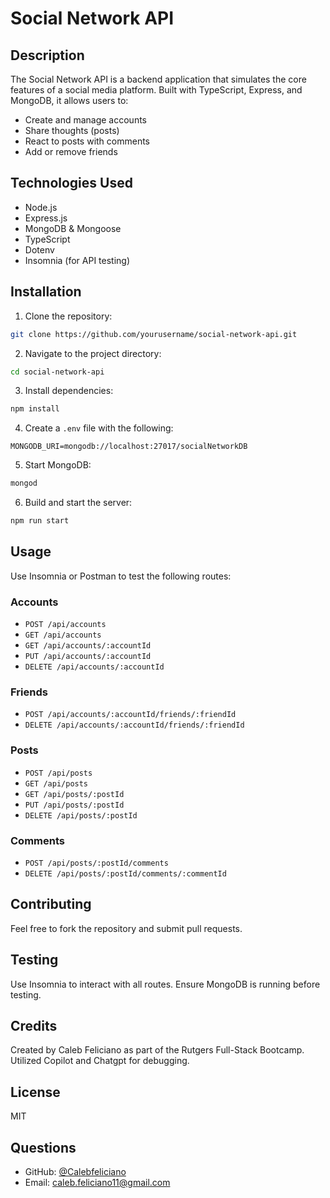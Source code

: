 # Social Network API

## Description
The Social Network API is a backend application that simulates the core features of a social media platform. Built with TypeScript, Express, and MongoDB, it allows users to:
- Create and manage accounts
- Share thoughts (posts)
- React to posts with comments
- Add or remove friends

## Technologies Used
- Node.js
- Express.js
- MongoDB & Mongoose
- TypeScript
- Dotenv
- Insomnia (for API testing)

## Installation
1. Clone the repository:
```bash
git clone https://github.com/yourusername/social-network-api.git
```
2. Navigate to the project directory:
```bash
cd social-network-api
```
3. Install dependencies:
```bash
npm install
```
4. Create a `.env` file with the following:
```env
MONGODB_URI=mongodb://localhost:27017/socialNetworkDB
```
5. Start MongoDB:
```bash
mongod
```
6. Build and start the server:
```bash
npm run start
```

## Usage
Use Insomnia or Postman to test the following routes:

### Accounts
- `POST /api/accounts`
- `GET /api/accounts`
- `GET /api/accounts/:accountId`
- `PUT /api/accounts/:accountId`
- `DELETE /api/accounts/:accountId`

### Friends
- `POST /api/accounts/:accountId/friends/:friendId`
- `DELETE /api/accounts/:accountId/friends/:friendId`

### Posts
- `POST /api/posts`
- `GET /api/posts`
- `GET /api/posts/:postId`
- `PUT /api/posts/:postId`
- `DELETE /api/posts/:postId`

### Comments
- `POST /api/posts/:postId/comments`
- `DELETE /api/posts/:postId/comments/:commentId`

## Contributing
Feel free to fork the repository and submit pull requests.

## Testing
Use Insomnia to interact with all routes. Ensure MongoDB is running before testing.

## Credits
Created by Caleb Feliciano as part of the Rutgers Full-Stack Bootcamp. Utilized Copilot and Chatgpt for debugging.

## License
MIT

## Questions
- GitHub: [@Calebfeliciano](https://github.com/Calebfeliciano)
- Email: [caleb.feliciano11@gmail.com](mailto:caleb.feliciano11@gmail.com)

